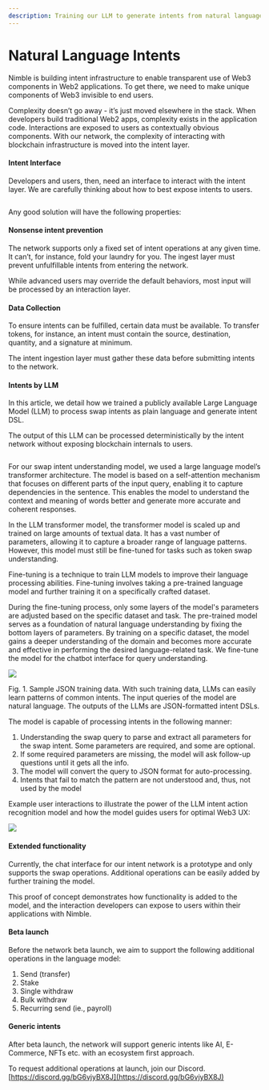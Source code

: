 ```yaml
---
description: Training our LLM to generate intents from natural language
---
```


# Natural Language Intents

Nimble is building intent infrastructure to enable transparent use of Web3 components in Web2 applications. To get there, we need to make unique components of Web3 invisible to end users.

Complexity doesn’t go away - it’s just moved elsewhere in the stack. When developers build traditional Web2 apps, complexity exists in the application code. Interactions are exposed to users as contextually obvious components. With our network, the complexity of interacting with blockchain infrastructure is moved into the intent layer.

#### Intent Interface

Developers and users, then, need an interface to interact with the intent layer. We are carefully thinking about how to best expose intents to users.

<figure><img src="https://lh7-us.googleusercontent.com/9Gs5XRSaleyV6Q4X2mQhQDfiDXNjRLq4abJJq1fy2L_7rLG4aFSBr1VYtTxcLw0OUkef73HxwNAfUjkuzBP0vcKAcK55jTQ0LgUSlKuhBaUXDYeLYDhynCCXOZQBc-mJwY2x3IjGoGiKqmf970Qn6Lc" alt=""><figcaption></figcaption></figure>

Any good solution will have the following properties:

#### Nonsense intent prevention

The network supports only a fixed set of intent operations at any given time. It can’t, for instance, fold your laundry for you. The ingest layer must prevent unfulfillable intents from entering the network.

While advanced users may override the default behaviors, most input will be processed by an interaction layer.

#### **Data Collection**

To ensure intents can be fulfilled, certain data must be available. To transfer tokens, for instance, an intent must contain the source, destination, quantity, and a signature at minimum.

The intent ingestion layer must gather these data before submitting intents to the network.

#### Intents by LLM

In this article, we detail how we trained a publicly available Large Language Model (LLM) to process swap intents as plain language and generate intent DSL.

The output of this LLM can be processed deterministically by the intent network without exposing blockchain internals to users.

<figure><img src="https://lh7-us.googleusercontent.com/jlo8O2w4NvvEw2H7jnf0-4eURryncE01eGsCI9jY9GWYGN5mpQMTU7ugpPj1vqFAJX6ZVmMZ9IyuXccv83Ka4h5o3kbLI4ZP9V2qsQhBm2fMgX7gbEfSM0JgOtT6oQYmzBzOx7VaeatIF3yElj8TaQs" alt=""><figcaption></figcaption></figure>

For our swap intent understanding model, we used a large language model’s transformer architecture. The model is based on a self-attention mechanism that focuses on different parts of the input query, enabling it to capture dependencies in the sentence. This enables the model to understand the context and meaning of words better and generate more accurate and coherent responses.

In the LLM transformer model, the transformer model is scaled up and trained on large amounts of textual data. It has a vast number of parameters, allowing it to capture a broader range of language patterns. However, this model must still be fine-tuned for tasks such as token swap understanding.

Fine-tuning is a technique to train LLM models to improve their language processing abilities. Fine-tuning involves taking a pre-trained language model and further training it on a specifically crafted dataset.

During the fine-tuning process, only some layers of the model's parameters are adjusted based on the specific dataset and task. The pre-trained model serves as a foundation of natural language understanding by fixing the bottom layers of parameters. By training on a specific dataset, the model gains a deeper understanding of the domain and becomes more accurate and effective in performing the desired language-related task. We fine-tune the model for the chatbot interface for query understanding.

![](https://lh7-us.googleusercontent.com/-U7Ik-rBJeHUcT7Iw0mJzmrTkBgkiCJJRfzH0YJ\_62i1r87FQNrHoklwuCgHMQ4i9bFkFKSW9EbxUOD4p3vEHY0-oVvssAk8Wx8ZzMxUALdjGoShK9V\_Ck6B3H3P-qsn1wfCQ8BcMBAJJXYagBmBZ8s)

Fig. 1. Sample JSON training data. With such training data, LLMs can easily learn patterns of common intents. The input queries of the model are natural language. The outputs of the LLMs are JSON-formatted intent DSLs.

The model is capable of processing intents in the following manner:

1. Understanding the swap query to parse and extract all parameters for the swap intent. Some parameters are required, and some are optional.
2. If some required parameters are missing, the model will ask follow-up questions until it gets all the info.
3. The model will convert the query to JSON format for auto-processing.
4. Intents that fail to match the pattern are not understood and, thus, not used by the model

Example user interactions to illustrate the power of the LLM intent action recognition model and how the model guides users for optimal Web3 UX:

![](https://lh7-us.googleusercontent.com/Qkm3Hv45uQag08t\_OmEKDRAVnBFDSpTX\_WXs4lIoxpMECIHLY-E\_\_-BVKG9vRRneNtpvuFcV-44uxunvYqhuoiCKFMAa1BokR\_Ag2hDESB\_Dd7g55ZhhZ9i3UrOxu7T0Bs0kjDuvKgq01L4nX-qDqlc)

#### Extended functionality

Currently, the chat interface for our intent network is a prototype and only supports the swap operations. Additional operations can be easily added by further training the model.

This proof of concept demonstrates how functionality is added to the model, and the interaction developers can expose to users within their applications with Nimble.

#### Beta launch

Before the network beta launch, we aim to support the following additional operations in the language model:

1. Send (transfer)
2. Stake
3. Single withdraw
4. Bulk withdraw
5. Recurring send (ie., payroll)

#### Generic intents

After beta launch, the network will support generic intents like AI, E-Commerce, NFTs etc. with an ecosystem first approach.

To request additional operations at launch, join our Discord. [https://discord.gg/bG6vjyBX8J](https://discord.gg/bG6vjyBX8J)
